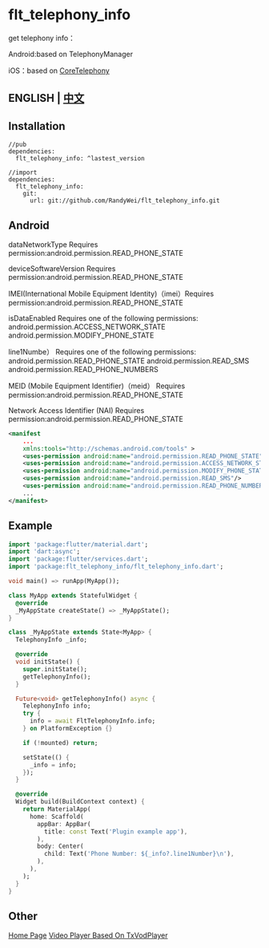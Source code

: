 # flt_telephony_info

get telephony info：

Android:based on TelephonyManager

iOS：based on [CoreTelephony](https://developer.apple.com/documentation/coretelephony)


## ENGLISH    |     [中文](https://github.com/RandyWei/flt_telephony_info/blob/master/README.md)

## Installation
```
//pub
dependencies:
  flt_telephony_info: ^lastest_version

//import
dependencies:
  flt_telephony_info:
    git:
      url: git://github.com/RandyWei/flt_telephony_info.git
```

## Android

  dataNetworkType Requires permission:android.permission.READ_PHONE_STATE

  deviceSoftwareVersion Requires permission:android.permission.READ_PHONE_STATE

  IMEI(International Mobile Equipment Identity)（imei）Requires permission:android.permission.READ_PHONE_STATE


  isDataEnabled
  Requires one of the following permissions:
  android.permission.ACCESS_NETWORK_STATE
  android.permission.MODIFY_PHONE_STATE

  line1Numbe）
  Requires one of the following permissions:
  android.permission.READ_PHONE_STATE
  android.permission.READ_SMS
  android.permission.READ_PHONE_NUMBERS

  MEID (Mobile Equipment Identifier)（meid） Requires permission:android.permission.READ_PHONE_STATE

  Network Access Identifier (NAI)  Requires permission:android.permission.READ_PHONE_STATE
```xml
<manifest
    ...
    xmlns:tools="http://schemas.android.com/tools" >
    <uses-permission android:name="android.permission.READ_PHONE_STATE"/>
    <uses-permission android:name="android.permission.ACCESS_NETWORK_STATE"/>
    <uses-permission android:name="android.permission.MODIFY_PHONE_STATE"/>
    <uses-permission android:name="android.permission.READ_SMS"/>
    <uses-permission android:name="android.permission.READ_PHONE_NUMBERS"/>
    ...
</manifest>
```
## Example

```dart
import 'package:flutter/material.dart';
import 'dart:async';
import 'package:flutter/services.dart';
import 'package:flt_telephony_info/flt_telephony_info.dart';

void main() => runApp(MyApp());

class MyApp extends StatefulWidget {
  @override
  _MyAppState createState() => _MyAppState();
}

class _MyAppState extends State<MyApp> {
  TelephonyInfo _info;

  @override
  void initState() {
    super.initState();
    getTelephonyInfo();
  }

  Future<void> getTelephonyInfo() async {
    TelephonyInfo info;
    try {
      info = await FltTelephonyInfo.info;
    } on PlatformException {}

    if (!mounted) return;

    setState(() {
      _info = info;
    });
  }

  @override
  Widget build(BuildContext context) {
    return MaterialApp(
      home: Scaffold(
        appBar: AppBar(
          title: const Text('Plugin example app'),
        ),
        body: Center(
          child: Text('Phone Number: ${_info?.line1Number}\n'),
        ),
      ),
    );
  }
}

```

## Other
[Home Page](https://www.bughub.dev)
[Video Player Based On TxVodPlayer](https://pub.flutter-io.cn/packages/flt_video_player)